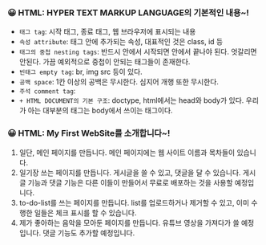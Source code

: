 ### 😀 HTML: HYPER TEXT MARKUP LANGUAGE의 기본적인 내용~!
* ```태그 tag```: 시작 태그, 종료 태그, 웹 브라우저에 표시되는 내용
* ```속성 attribute```: 태그 안에 추가되는 속성, 대표적인 것은 class, id 등
* ```태그의 중첩 nesting tags```: 반드시 안에서 시작되면 안에서 끝나야 된다. 엇갈리면 안된다. 가끔 예외적으로 중첩이 안되는 태그들이 존재한다.
* ```빈태그 empty tag```: br, img src 등이 있다.
* ```공백 space```: 1칸 이상의 공백은 무시한다. 심지어 개행 또한 무시한다.
* ```주석 comment tag```: <!--주석을 적어준다.-->
* ```+ HTML DOCUMENT의 기본 구조```: doctype, html에서는 head와 body가 있다. 우리가 아는 대부분의 태그는 body에서 쓰이는 태그이다.

### 😀 HTML: My First WebSite를 소개합니다~!
1. 일단, 메인 페이지를 만듭니다. 메인 페이지에는 웹 사이트 이름과 목차들이 있습니다.
2. 일기장 쓰는 페이지를 만듭니다. 게시글을 쓸 수 있고, 댓글을 달 수 있습니다. 게시글 기능과 댓글 기능은 다른 이들이 만들어서 무료로 배포하는 것을 사용할 예정입니다.
3. to-do-list를 쓰는 페이지를 만듭니다. list를 업로드하거나 제거할 수 있고, 이미 수행한 일들은 체크 표시를 할 수 있습니다.
4. 제가 좋아하는 음악을 모아둔 페이지를 만듭니다. 유튜브 영상을 가져다가 쓸 예정 입니다. 댓글 기능도 추가할 예정입니다.

